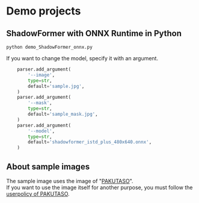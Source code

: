 # Demo projects

## ShadowFormer with ONNX Runtime in Python
```
python demo_ShadowFormer_onnx.py
```

If you want to change the model, specify it with an argument.
```python
    parser.add_argument(
        '--image',
        type=str,
        default='sample.jpg',
    )
    parser.add_argument(
        '--mask',
        type=str,
        default='sample_mask.jpg',
    )
    parser.add_argument(
        '--model',
        type=str,
        default='shadowformer_istd_plus_480x640.onnx',
    )
```

## About sample images
The sample image uses the image of "[PAKUTASO](https://www.pakutaso.com/)".<br>
If you want to use the image itself for another purpose, you must follow the [userpolicy of PAKUTASO](https://www.pakutaso.com/userpolicy.html).
